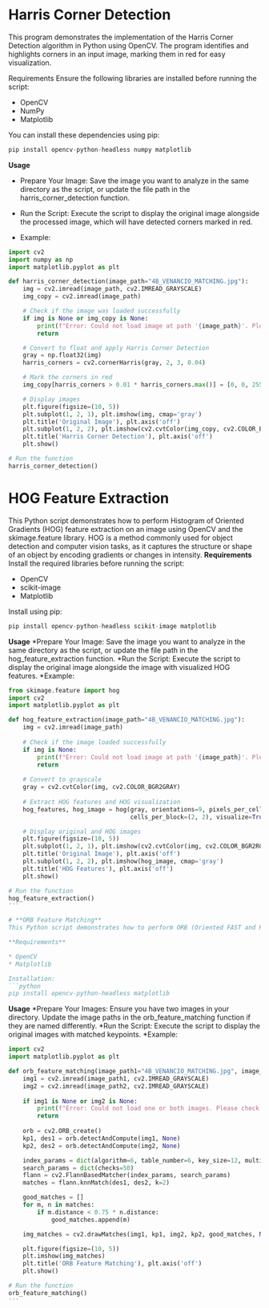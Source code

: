 # **Harris Corner Detection**
This program demonstrates the implementation of the Harris Corner Detection algorithm in Python using OpenCV. The program identifies and highlights corners in an input image, marking them in red for easy visualization.

Requirements
Ensure the following libraries are installed before running the script:

* OpenCV
* NumPy
* Matplotlib

You can install these dependencies using pip:
```python
pip install opencv-python-headless numpy matplotlib
```
**Usage**

* Prepare Your Image: Save the image you want to analyze in the same directory as the script, or update the file path in the harris_corner_detection function.

* Run the Script: Execute the script to display the original image alongside the processed image, which will have detected corners marked in red.

* Example: 

```python
import cv2
import numpy as np
import matplotlib.pyplot as plt

def harris_corner_detection(image_path="4B_VENANCIO_MATCHING.jpg"):
    img = cv2.imread(image_path, cv2.IMREAD_GRAYSCALE)
    img_copy = cv2.imread(image_path)

    # Check if the image was loaded successfully
    if img is None or img_copy is None:
        print(f"Error: Could not load image at path '{image_path}'. Please check the file path.")
        return

    # Convert to float and apply Harris Corner Detection
    gray = np.float32(img)
    harris_corners = cv2.cornerHarris(gray, 2, 3, 0.04)

    # Mark the corners in red
    img_copy[harris_corners > 0.01 * harris_corners.max()] = [0, 0, 255]

    # Display images
    plt.figure(figsize=(10, 5))
    plt.subplot(1, 2, 1), plt.imshow(img, cmap='gray')
    plt.title('Original Image'), plt.axis('off')
    plt.subplot(1, 2, 2), plt.imshow(cv2.cvtColor(img_copy, cv2.COLOR_BGR2RGB))
    plt.title('Harris Corner Detection'), plt.axis('off')
    plt.show()

# Run the function
harris_corner_detection()
```

# **HOG Feature Extraction**
This Python script demonstrates how to perform Histogram of Oriented Gradients (HOG) feature extraction on an image using OpenCV and the skimage.feature library. HOG is a method commonly used for object detection and computer vision tasks, as it captures the structure or shape of an object by encoding gradients or changes in intensity.
**Requirements**
Install the required libraries before running the script:
* OpenCV
* scikit-image
* Matplotlib

Install using pip:

```python
pip install opencv-python-headless scikit-image matplotlib
```
**Usage**
*Prepare Your Image: Save the image you want to analyze in the same directory as the script, or update the file path in the hog_feature_extraction function.
*Run the Script: Execute the script to display the original image alongside the image with visualized HOG features.
*Example: 

```python
from skimage.feature import hog
import cv2
import matplotlib.pyplot as plt

def hog_feature_extraction(image_path="4B_VENANCIO_MATCHING.jpg"):
    img = cv2.imread(image_path)
    
    # Check if the image loaded successfully
    if img is None:
        print(f"Error: Could not load image at path '{image_path}'. Please check the file path.")
        return
    
    # Convert to grayscale
    gray = cv2.cvtColor(img, cv2.COLOR_BGR2GRAY)
    
    # Extract HOG features and HOG visualization
    hog_features, hog_image = hog(gray, orientations=9, pixels_per_cell=(8, 8),
                                  cells_per_block=(2, 2), visualize=True)

    # Display original and HOG images
    plt.figure(figsize=(10, 5))
    plt.subplot(1, 2, 1), plt.imshow(cv2.cvtColor(img, cv2.COLOR_BGR2RGB))
    plt.title('Original Image'), plt.axis('off')
    plt.subplot(1, 2, 2), plt.imshow(hog_image, cmap='gray')
    plt.title('HOG Features'), plt.axis('off')
    plt.show()

# Run the function
hog_feature_extraction()
'''

# **ORB Feature Matching**
This Python script demonstrates how to perform ORB (Oriented FAST and Rotated BRIEF) feature extraction and feature matching between two images using the FLANN-based matcher. ORB is a computationally efficient alternative to SIFT and SURF and is widely used in real-time applications due to its speed and robustness.

**Requirements**

* OpenCV
* Matplotlib

Installation: 
```python
pip install opencv-python-headless matplotlib
```

**Usage**
*Prepare Your Images: Ensure you have two images in your directory. Update the image paths in the orb_feature_matching function if they are named differently.
*Run the Script: Execute the script to display the original images with matched keypoints.
*Example:

```python
import cv2
import matplotlib.pyplot as plt

def orb_feature_matching(image_path1="4B_VENANCIO_MATCHING.jpg", image_path2="sample.jpg"):
    img1 = cv2.imread(image_path1, cv2.IMREAD_GRAYSCALE)
    img2 = cv2.imread(image_path2, cv2.IMREAD_GRAYSCALE)
    
    if img1 is None or img2 is None:
        print(f"Error: Could not load one or both images. Please check the file paths.")
        return
    
    orb = cv2.ORB_create()
    kp1, des1 = orb.detectAndCompute(img1, None)
    kp2, des2 = orb.detectAndCompute(img2, None)

    index_params = dict(algorithm=6, table_number=6, key_size=12, multi_probe_level=2)
    search_params = dict(checks=50)
    flann = cv2.FlannBasedMatcher(index_params, search_params)
    matches = flann.knnMatch(des1, des2, k=2)

    good_matches = []
    for m, n in matches:
        if m.distance < 0.75 * n.distance:
            good_matches.append(m)

    img_matches = cv2.drawMatches(img1, kp1, img2, kp2, good_matches, None, flags=2)

    plt.figure(figsize=(10, 5))
    plt.imshow(img_matches)
    plt.title('ORB Feature Matching'), plt.axis('off')
    plt.show()

# Run the function
orb_feature_matching()
'''

